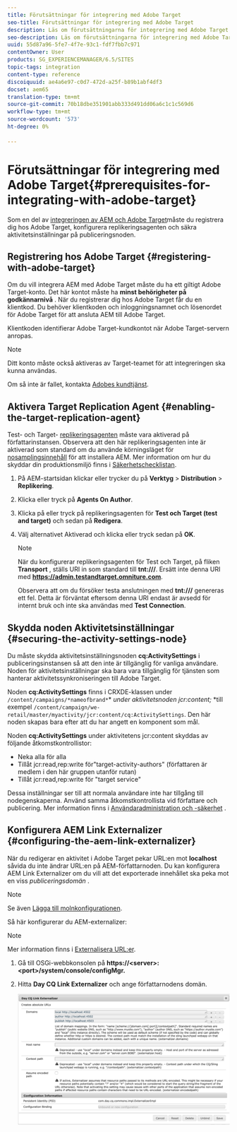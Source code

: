```yaml
---
title: Förutsättningar för integrering med Adobe Target
seo-title: Förutsättningar för integrering med Adobe Target
description: Läs om förutsättningarna för integrering med Adobe Target.
seo-description: Läs om förutsättningarna för integrering med Adobe Target.
uuid: 55d87a96-5fe7-4f7e-93c1-fdf7fbb7c971
contentOwner: User
products: SG_EXPERIENCEMANAGER/6.5/SITES
topic-tags: integration
content-type: reference
discoiquuid: ae4a6e97-c0d7-472d-a25f-b89b1abf4df3
docset: aem65
translation-type: tm+mt
source-git-commit: 70b18dbe351901abb333d491dd06a6c1c1c569d6
workflow-type: tm+mt
source-wordcount: '573'
ht-degree: 0%

---
```



# Förutsättningar för integrering med Adobe Target{#prerequisites-for-integrating-with-adobe-target}

Som en del av [integreringen av AEM och Adobe Target](/help/sites-administering/target.md)måste du registrera dig hos Adobe Target, konfigurera replikeringsagenten och säkra aktivitetsinställningar på publiceringsnoden.

## Registrering hos Adobe Target {#registering-with-adobe-target}

Om du vill integrera AEM med Adobe Target måste du ha ett giltigt Adobe Target-konto. Det här kontot måste ha **minst behörigheter på godkännarnivå** . När du registrerar dig hos Adobe Target får du en klientkod. Du behöver klientkoden och inloggningsnamnet och lösenordet för Adobe Target för att ansluta AEM till Adobe Target.

Klientkoden identifierar Adobe Target-kundkontot när Adobe Target-servern anropas.

>[!NOTE]
>
>Ditt konto måste också aktiveras av Target-teamet för att integreringen ska kunna användas.
>
>Om så inte är fallet, kontakta [Adobes kundtjänst](https://docs.adobe.com/content/help/en/target/using/cmp-resources-and-contact-information.html).

## Aktivera Target Replication Agent {#enabling-the-target-replication-agent}

Test- och Target- [replikeringsagenten](/help/sites-deploying/replication.md) måste vara aktiverad på författarinstansen. Observera att den här replikeringsagenten inte är aktiverad som standard om du använde körningsläget för [nosamplingsinnehåll](/help/sites-deploying/configure-runmodes.md#using-samplecontent-and-nosamplecontent) för att installera AEM. Mer information om hur du skyddar din produktionsmiljö finns i [Säkerhetschecklistan](/help/sites-administering/security-checklist.md).

1. På AEM-startsidan klickar eller trycker du på **Verktyg** > **Distribution** > **Replikering**.
1. Klicka eller tryck på **Agents On Author**.
1. Klicka på eller tryck på replikeringsagenten för **Test och Target (test and target)** och sedan på **Redigera**.
1. Välj alternativet Aktiverad och klicka eller tryck sedan på **OK**.

   >[!NOTE]
   >
   >När du konfigurerar replikeringsagenten för Test och Target, på fliken **Transport** , ställs URI in som standard till **tnt:///**. Ersätt inte denna URI med **https://admin.testandtarget.omniture.com**.
   >
   >Observera att om du försöker testa anslutningen med **tnt:///** genereras ett fel. Detta är förväntat eftersom denna URI endast är avsedd för internt bruk och inte ska användas med **Test Connection**.

## Skydda noden Aktivitetsinställningar {#securing-the-activity-settings-node}

Du måste skydda aktivitetsinställningsnoden **cq:ActivitySettings** i publiceringsinstansen så att den inte är tillgänglig för vanliga användare. Noden för aktivitetsinställningar ska bara vara tillgänglig för tjänsten som hanterar aktivitetssynkroniseringen till Adobe Target.

Noden **cq:ActivitySettings** finns i CRXDE-klassen under `/content/campaigns/*nameofbrand*`* *under aktivitetsnoden jcr:content;* *till exempel `/content/campaign/we-retail/master/myactivity/jcr:content/cq:ActivitySettings`. Den här noden skapas bara efter att du har angett en komponent som mål.

Noden **cq:ActivitySettings** under aktivitetens jcr:content skyddas av följande åtkomstkontrollistor:

* Neka alla för alla
* Tillåt jcr:read,rep:write för&quot;target-activity-authors&quot; (författaren är medlem i den här gruppen utanför rutan)
* Tillåt jcr:read,rep:write för &quot;target service&quot;

Dessa inställningar ser till att normala användare inte har tillgång till nodegenskaperna. Använd samma åtkomstkontrollista vid författare och publicering. Mer information finns i [Användaradministration och -säkerhet](/help/sites-administering/security.md) .

## Konfigurera AEM Link Externalizer {#configuring-the-aem-link-externalizer}

När du redigerar en aktivitet i Adobe Target pekar URL:en mot **localhost** såvida du inte ändrar URL:en på AEM-författarnoden. Du kan konfigurera AEM Link Externalizer om du vill att det exporterade innehållet ska peka mot en viss *publiceringsdomän* .

>[!NOTE]
>
>Se även [Lägga till molnkonfigurationen](/help/sites-administering/experience-fragments-target.md#add-the-cloud-configuration).

Så här konfigurerar du AEM-externalizer:

>[!NOTE]
>
>Mer information finns i [Externalisera URL:er](/help/sites-developing/externalizer.md).

1. Gå till OSGi-webbkonsolen på **https://&lt;server>:&lt;port>/system/console/configMgr.**
1. Hitta **Day CQ Link Externalizer** och ange författarnodens domän.

   ![chlimage_1-120](assets/aem-externalizer-01.png)

